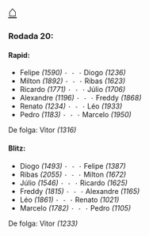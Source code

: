 # [⌂](https://grupo-de-xadrez.github.io/)

### Rodada 20:

#### Rapid:

* Felipe *(1590)* `· - ·` Diogo *(1236)*  
* Milton *(1892)* `· - ·` Ribas *(1623)*  
* Ricardo *(1771)* `· - ·` Júlio *(1706)*  
* Alexandre *(1196)* `· - ·` Freddy *(1868)*  
* Renato *(1234)* `· - ·` Léo *(1933)*  
* Pedro *(1183)* `· - ·` Marcelo *(1950)*  

De folga: Vitor *(1316)*

#### Blitz:

* Diogo *(1493)* `· - ·` Felipe *(1387)*  
* Ribas *(2055)* `· - ·` Milton *(1672)*  
* Júlio *(1546)* `· - ·` Ricardo *(1625)*  
* Freddy *(1815)* `· - ·` Alexandre *(1165)*  
* Léo *(1861)* `· - ·` Renato *(1021)*  
* Marcelo *(1782)* `· - ·` Pedro *(1105)*  

De folga: Vitor *(1233)*

